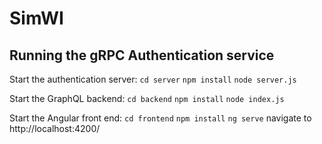 # SimWI

## Running the gRPC Authentication service
Start the authentication server:
``` cd server ```
``` npm install ```
``` node server.js ```

Start the GraphQL backend:
``` cd backend ```
``` npm install ```
``` node index.js ```

Start the Angular front end:
``` cd frontend ```
``` npm install ```
``` ng serve ```
navigate to http://localhost:4200/